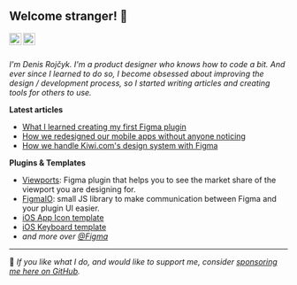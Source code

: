 ## Welcome stranger! 🖖

<a href="https://twitter.com/rojcyk">
  <img align="left" alt="rojcyk's Twitter" width="22px" src="https://cdn.jsdelivr.net/npm/simple-icons@v3/icons/twitter.svg" />
</a>
<a href="https://www.linkedin.com/in/rojcyk/">
  <img align="left" alt="rojcyk's Linkdein" width="22px" src="https://cdn.jsdelivr.net/npm/simple-icons@v3/icons/linkedin.svg" />
</a>

<br />
<br />

_I'm Denis Rojčyk. I'm a product designer who knows how to code a bit. And ever since I learned to do so, I become obsessed about improving the design / development process, so I started writing articles and creating tools for others to use._


**Latest articles**

- [What I learned creating my first Figma plugin](https://rojcyk.com/blog/what-i-learned-creating-my-first-figma-plugin/)
- [How we redesigned our mobile apps without anyone noticing](https://rojcyk.com/blog/how-we-redesigned-kiwicom-apps)
- [How we handle Kiwi.com's design system with Figma](https://rojcyk.com/blog/how-we-handle-kiwicom-design-system-with-figma)

**Plugins & Templates**

- [Viewports](https://www.figma.com/community/plugin/732240841094697441/Viewports): Figma plugin that helps you to see the market share of the viewport you are designing for.
- [FigmaIO](https://github.com/rojcyk/figmaIO): small JS library to make communication between Figma and your plugin UI easier.
- [iOS App Icon template](https://www.figma.com/community/file/813360898159990062/iOS-App-Icon-Template)
- [iOS Keyboard template](https://www.figma.com/community/file/768726574016795759/iOS-Keyboards)
- _and more over [@Figma](https://www.figma.com/@rojcyk)_

---

🥰 _If you like what I do, and would like to support me, consider [sponsoring me here on GitHub](https://github.com/sponsors/rojcyk)._
